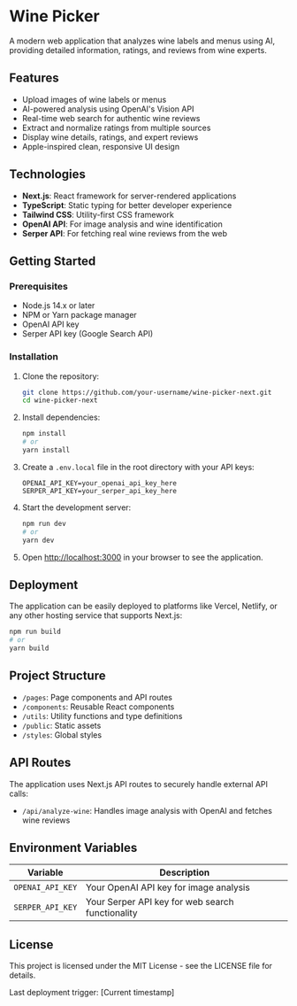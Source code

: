 # Wine Picker

A modern web application that analyzes wine labels and menus using AI, providing detailed information, ratings, and reviews from wine experts.

## Features

- Upload images of wine labels or menus
- AI-powered analysis using OpenAI's Vision API
- Real-time web search for authentic wine reviews
- Extract and normalize ratings from multiple sources
- Display wine details, ratings, and expert reviews
- Apple-inspired clean, responsive UI design

## Technologies

- **Next.js**: React framework for server-rendered applications
- **TypeScript**: Static typing for better developer experience
- **Tailwind CSS**: Utility-first CSS framework
- **OpenAI API**: For image analysis and wine identification
- **Serper API**: For fetching real wine reviews from the web

## Getting Started

### Prerequisites

- Node.js 14.x or later
- NPM or Yarn package manager
- OpenAI API key
- Serper API key (Google Search API)

### Installation

1. Clone the repository:
   ```bash
   git clone https://github.com/your-username/wine-picker-next.git
   cd wine-picker-next
   ```

2. Install dependencies:
   ```bash
   npm install
   # or
   yarn install
   ```

3. Create a `.env.local` file in the root directory with your API keys:
   ```
   OPENAI_API_KEY=your_openai_api_key_here
   SERPER_API_KEY=your_serper_api_key_here
   ```

4. Start the development server:
   ```bash
   npm run dev
   # or
   yarn dev
   ```

5. Open [http://localhost:3000](http://localhost:3000) in your browser to see the application.

## Deployment

The application can be easily deployed to platforms like Vercel, Netlify, or any other hosting service that supports Next.js:

```bash
npm run build
# or
yarn build
```

## Project Structure

- `/pages`: Page components and API routes
- `/components`: Reusable React components
- `/utils`: Utility functions and type definitions
- `/public`: Static assets
- `/styles`: Global styles

## API Routes

The application uses Next.js API routes to securely handle external API calls:

- `/api/analyze-wine`: Handles image analysis with OpenAI and fetches wine reviews

## Environment Variables

| Variable | Description |
|----------|-------------|
| `OPENAI_API_KEY` | Your OpenAI API key for image analysis |
| `SERPER_API_KEY` | Your Serper API key for web search functionality |

## License

This project is licensed under the MIT License - see the LICENSE file for details.

Last deployment trigger: [Current timestamp] 